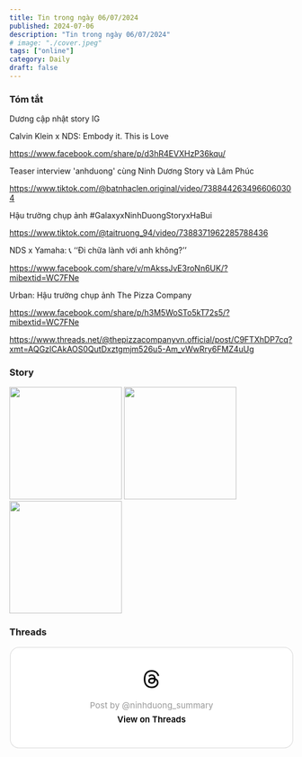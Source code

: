 ```yaml
---
title: Tin trong ngày 06/07/2024
published: 2024-07-06
description: "Tin trong ngày 06/07/2024"
# image: "./cover.jpeg"
tags: ["online"]
category: Daily
draft: false
---
```


### Tóm tắt 

Dương cập nhật story IG 

Calvin Klein x NDS: Embody it. This is Love 

https://www.facebook.com/share/p/d3hR4EVXHzP36kqu/

Teaser interview 'anhduong' cùng Ninh Dương Story và Lâm Phúc

https://www.tiktok.com/@batnhaclen.original/video/7388442634966060304

Hậu trường chụp ảnh #GalaxyxNinhDuongStoryxHaBui

https://www.tiktok.com/@taitruong_94/video/7388371962285788436

NDS x Yamaha: 📞 ‘‘Đi chữa lành với anh không?’’

https://www.facebook.com/share/v/mAkssJvE3roNn6UK/?mibextid=WC7FNe

Urban: Hậu trường chụp ảnh The Pizza Company 

https://www.facebook.com/share/p/h3M5WoSTo5kT72s5/?mibextid=WC7FNe

https://www.threads.net/@thepizzacompanyvn.official/post/C9FTXhDP7cq?xmt=AQGzICAkAOS0QutDxztgmjm526u5-Am_vWwRry6FMZ4uUg


### Story 

<img width="200" src="https://github.com/ninhduongsummary/ninhduongsummary/assets/174809384/5b51394e-e042-4c5f-aa4a-76d186ecb5d8" />

<img width="200" src="https://github.com/ninhduongsummary/ninhduongsummary/assets/174809384/46a72462-690d-4a23-904b-8ed01eff73fd" />

<img width="200" src="https://github.com/ninhduongsummary/ninhduongsummary/assets/174809384/153dec56-6e81-4767-9dde-8b0cbc691d54" />

### Threads 


<blockquote class="text-post-media" data-text-post-permalink="https://www.threads.net/@ninhduong_summary/post/C9Fitp8yXIA" data-text-post-version="0" id="ig-tp-C9Fitp8yXIA" style=" background:#FFF; border-width: 1px; border-style: solid; border-color: #00000026; border-radius: 16px; max-width:540px; margin: 1px; min-width:270px; padding:0; width:99.375%; width:-webkit-calc(100% - 2px); width:calc(100% - 2px);"> <a href="https://www.threads.net/@ninhduong_summary/post/C9Fitp8yXIA" style=" background:#FFFFFF; line-height:0; padding:0 0; text-align:center; text-decoration:none; width:100%; font-family: -apple-system, BlinkMacSystemFont, sans-serif;" target="_blank"> <div style=" padding: 40px; display: flex; flex-direction: column; align-items: center;"><div style=" display:block; height:32px; width:32px; padding-bottom:20px;"> <svg aria-label="Threads" height="32px" role="img" viewBox="0 0 192 192" width="32px" xmlns="http://www.w3.org/2000/svg"> <path d="M141.537 88.9883C140.71 88.5919 139.87 88.2104 139.019 87.8451C137.537 60.5382 122.616 44.905 97.5619 44.745C97.4484 44.7443 97.3355 44.7443 97.222 44.7443C82.2364 44.7443 69.7731 51.1409 62.102 62.7807L75.881 72.2328C81.6116 63.5383 90.6052 61.6848 97.2286 61.6848C97.3051 61.6848 97.3819 61.6848 97.4576 61.6855C105.707 61.7381 111.932 64.1366 115.961 68.814C118.893 72.2193 120.854 76.925 121.825 82.8638C114.511 81.6207 106.601 81.2385 98.145 81.7233C74.3247 83.0954 59.0111 96.9879 60.0396 116.292C60.5615 126.084 65.4397 134.508 73.775 140.011C80.8224 144.663 89.899 146.938 99.3323 146.423C111.79 145.74 121.563 140.987 128.381 132.296C133.559 125.696 136.834 117.143 138.28 106.366C144.217 109.949 148.617 114.664 151.047 120.332C155.179 129.967 155.42 145.8 142.501 158.708C131.182 170.016 117.576 174.908 97.0135 175.059C74.2042 174.89 56.9538 167.575 45.7381 153.317C35.2355 139.966 29.8077 120.682 29.6052 96C29.8077 71.3178 35.2355 52.0336 45.7381 38.6827C56.9538 24.4249 74.2039 17.11 97.0132 16.9405C119.988 17.1113 137.539 24.4614 149.184 38.788C154.894 45.8136 159.199 54.6488 162.037 64.9503L178.184 60.6422C174.744 47.9622 169.331 37.0357 161.965 27.974C147.036 9.60668 125.202 0.195148 97.0695 0H96.9569C68.8816 0.19447 47.2921 9.6418 32.7883 28.0793C19.8819 44.4864 13.2244 67.3157 13.0007 95.9325L13 96L13.0007 96.0675C13.2244 124.684 19.8819 147.514 32.7883 163.921C47.2921 182.358 68.8816 191.806 96.9569 192H97.0695C122.03 191.827 139.624 185.292 154.118 170.811C173.081 151.866 172.51 128.119 166.26 113.541C161.776 103.087 153.227 94.5962 141.537 88.9883ZM98.4405 129.507C88.0005 130.095 77.1544 125.409 76.6196 115.372C76.2232 107.93 81.9158 99.626 99.0812 98.6368C101.047 98.5234 102.976 98.468 104.871 98.468C111.106 98.468 116.939 99.0737 122.242 100.233C120.264 124.935 108.662 128.946 98.4405 129.507Z" /></svg></div> <div style=" font-size: 15px; line-height: 21px; color: #999999; font-weight: 400; padding-bottom: 4px; "> Post by @ninhduong_summary</div> <div style=" font-size: 15px; line-height: 21px; color: #000000; font-weight: 600; "> View on Threads</div></div></a></blockquote>
<script async src="https://www.threads.net/embed.js"></script>



